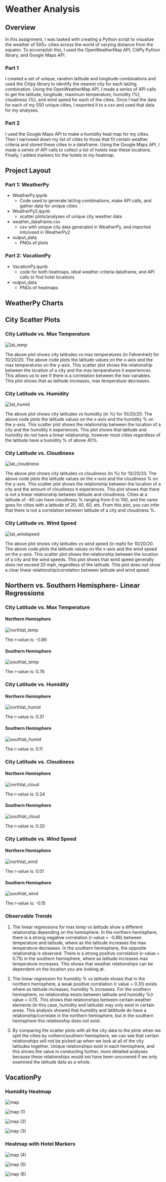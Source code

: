 # Weather Analysis

Overview
------
In this assignment, I was tasked with creating a Python script to visualize the weather of 500+ cities across the world of varying distance from the equator. To accomplish this, I used the OpenWeatherMap API, CitiPy Python library, and Google Maps API.
### Part 1
I created a set of unique, random latitude and longitude combinations and used the Citipy library to identify the nearest city for each lat/lng combination. Using the OpenWeatherMap API, I made a series of API calls to get the latitude, longitude, maximum temperature, humidity (%), cloudiness (%), and wind speed for each of the cities. Once I had the data for each of my 550 unique cities, I exported it to a csv and used that data for my analyses.
### Part 2
I used the Google Maps API to make a humidity heat map for my cities. Then I narrowed down my list of cities to those that fit certain weather criteria and stored these cities in a dataframe. Using the Google Maps API, I made a series of API calls to collect a list of hotels near these locations. Finally, I added markers for the hotels to my heatmap.

Project Layout
------
### Part 1: **WeatherPy**
* WeatherPy.ipynb
    * Code used to generate lat/lng combinations, make API calls, and gather data for unique cities
* WeatherPy2.ipynb
    * scatter plots/analyses of unique city weather data
* weather_dataframe.csv
    * csv with unique city data generated in WeatherPy, and imported into/used in WeatherPy2
* output_data
    * PNGs of plots

### Part 2: **VacationPy**
* VacationPy.ipynb
    * code for both heatmaps, ideal weather criteria dataframe, and API calls to find hotel locations
* output_data
    * PNGs of heatmaps

WeatherPy Charts
------
## City Scatter Plots

### City Latitude vs. Max Temperature

![lat_temp](https://user-images.githubusercontent.com/69160361/103430774-c357a780-4b84-11eb-8e09-3e6e689c5b2c.png)


The above plot shows city latitudes vs max temperatures (in Fahrenheit) for 10/20/20. The above code plots the latitude values on the x-axis and the max temperatures on the y-axis. This scatter plot shows the relationship between the location of a city and the max temperatures it experiences. This allows us to see if there is a correlation between the two variables. This plot shows that as latitude increases, max temperature decreases.

### City Latitude vs. Humidity

![lat_humid](https://user-images.githubusercontent.com/69160361/103430794-f1d58280-4b84-11eb-8dec-2989276da44e.png)

The above plot shows city latitudes vs humidity (in %) for 10/20/20. The above code plots the latitude values on the x-axis and the humidity % on the y-axis. This scatter plot shows the relationship between the location of a city and the humidity it experiences. This plot shows that latitude and humidity do not have a linear relationship, however most cities regardless of the latitude have a humidity % of above 40%.

### City Latitude vs. Cloudiness

![lat_cloudiness](https://user-images.githubusercontent.com/69160361/103430798-fac65400-4b84-11eb-9efd-6dfcf17746aa.png)

The above plot shows city latitudes vs cloudiness (in %) for 10/20/20. The above code plots the latitude values on the x-axis and the cloudiness % on the y-axis. This scatter plot shows the relationship between the location of a city and the amount of cloudiness it experiences. This plot shows that there is not a linear relationship between latitude and cloudiness. Cities at a latitude of -40 can have cloudiness % ranging from 0 to 100, and the same goes for cities with a latitude of 20, 40, 60, etc. From this plot, you can infer that there is not a correlation between latitude of a city and cloudiness %.

### City Latitude vs. Wind Speed

![lat_windspeed](https://user-images.githubusercontent.com/69160361/103430802-031e8f00-4b85-11eb-893a-526da480c316.png)

The above plot shows city latitudes vs wind speed (in mph) for 10/20/20. The above code plots the latitude values on the x-axis and the wind speed on the y-axis. This scatter plot shows the relationship between the location of a city and the wind speeds. This plot shows that wind speed generally does not exceed 20 mph, regardless of the latitude. This plot does not show a clear linear relationship/correlation between latitude and wind speed.

## Northern vs. Southern Hemisphere- Linear Regressions

### **City Latitude vs. Max Temperature**
#### Northern Hemisphere

![northlat_temp](https://user-images.githubusercontent.com/69160361/103430849-9788f180-4b85-11eb-93de-429c563378c5.png)

The r-value is: -0.86

#### Southern Hemisphere

![southlat_temp](https://user-images.githubusercontent.com/69160361/103430863-a2438680-4b85-11eb-80dd-4cb08421b7da.png)

The r-value is: 0.76

### **City Latitude vs. Humidity**
#### Northern Hemisphere

![northlat_humid](https://user-images.githubusercontent.com/69160361/103430869-aec7df00-4b85-11eb-8f80-5773591d134d.png)

The r-value is: 0.31

#### Southern Hemisphere

![southlat_humid](https://user-images.githubusercontent.com/69160361/103430874-b25b6600-4b85-11eb-8d08-316042aa527e.png)

The r-value is: 0.11

### **City Latitude vs. Cloudiness**
#### Northern Hemisphere

![northlat_cloud](https://user-images.githubusercontent.com/69160361/103430891-c0a98200-4b85-11eb-9173-b445d6ffa507.png)

The r-value is: 0.24

#### Southern Hemisphere

![southlat_cloud](https://user-images.githubusercontent.com/69160361/103430892-c3a47280-4b85-11eb-9739-30502d5e53d4.png)

The r-value is: 0.20

### **City Latitude vs. Wind Speed**
#### Northern Hemisphere

![northlat_wind](https://user-images.githubusercontent.com/69160361/103430897-c7d09000-4b85-11eb-8989-0fbb9e210a2f.png)

The r-value is: 0.01

#### Southern Hemisphere

![southlat_wind](https://user-images.githubusercontent.com/69160361/103430900-cacb8080-4b85-11eb-8ac2-c17a081bd16a.png)

The r-value is: -0.15

### **Observable Trends**

1) The linear regressions for max temp vs latitude show a different relationship depending on the hemisphere. In the northern hemisphere, there is a strong negative correlation (r-value = -0.86) between temperature and latitude, where as the latitude increases the max temperature decreases. In the southern hemisphere, the opposite relationship is observed. There is a strong positive correlation (r-value = 0.75) in the southern hemisphere, where as latitude increases max temperature increases. This shows that weather relationships can be dependent on the location you are looking at. 

2)  The linear regression for humidity % vs latitude shows that in the northern hemisphere, a weak positive correlation (r value = 0.31) exists where as latitude increases, humidity % increases. For the southern hemisphere, no relationship exists between latitude and humidity %(r value = 0.11). This shows that relationships between certain weather elements (in this case, humidity and latitude) may only exist in certain areas. This analysis showed that humidity and latititude do have a relationship/correlate in the northern hemisphere, but in the southern hemisphere this relationship does not exist. 

3)  By comparing the scatter plots with all the city data to the plots when we split the cities by nothern/southern hemisphere, we can see that certain relationships will not be picked up when we look at all of the city latitudes together. Unique relationships exist in each hemisphere, and this shows the value in conducting further, more detailed analyses because these relationships would not have been uncovered if we only examined the latitude data as a whole. 

VacationPy
------

### Humidity Heatmap

![map](https://user-images.githubusercontent.com/69160361/97351395-4db71e80-1857-11eb-8d84-87ba07434172.png)

![map (1)](https://user-images.githubusercontent.com/69160361/97351437-5dcefe00-1857-11eb-8219-44bcff590f56.png)

![map (2)](https://user-images.githubusercontent.com/69160361/97351468-6aebed00-1857-11eb-8763-288793fa9032.png)

![map (3)](https://user-images.githubusercontent.com/69160361/97351496-77704580-1857-11eb-9593-33b77a1736be.png)


### Heatmap with Hotel Markers

![map (4)](https://user-images.githubusercontent.com/69160361/97351537-835c0780-1857-11eb-9969-5b282f079ba6.png)

![map (5)](https://user-images.githubusercontent.com/69160361/97351570-8e169c80-1857-11eb-9384-99c456867dbb.png)

![map (6)](https://user-images.githubusercontent.com/69160361/97351607-9969c800-1857-11eb-81c8-b2bf4d92e538.png)
